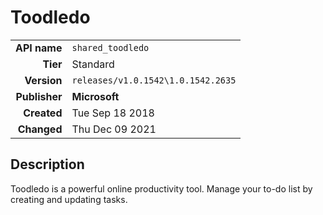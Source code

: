 # Toodledo
| | |
|-:|-|
|**API name**|`shared_toodledo`|
|**Tier**|Standard|
|**Version**|`releases/v1.0.1542\1.0.1542.2635`|
|**Publisher**|**Microsoft**|
|**Created**|Tue Sep 18 2018|
|**Changed**|Thu Dec 09 2021|

## Description
Toodledo is a powerful online productivity tool. Manage your to-do list by creating and updating tasks.
